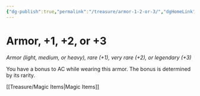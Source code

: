 ```yaml
---
{"dg-publish":true,"permalink":"/treasure/armor-1-2-or-3/","dgHomeLink":false,"dgPassFrontmatter":true}
---
```



# Armor, +1, +2, or +3

*Armor (light, medium, or heavy), rare (+1), very rare (+2), or legendary (+3)*

You have a bonus to AC while wearing this armor. The bonus is determined by its rarity.


[[Treasure/Magic Items|Magic Items]]